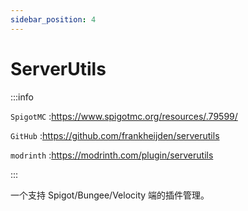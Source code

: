 ```yaml
---
sidebar_position: 4
---
```


# ServerUtils

:::info

`SpigotMC` :https://www.spigotmc.org/resources/.79599/

`GitHub` :https://github.com/frankheijden/serverutils

`modrinth` :https://modrinth.com/plugin/serverutils

:::

一个支持 Spigot/Bungee/Velocity 端的插件管理。